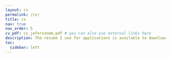 ```yaml
---
layout: cv
permalink: /cv/
title: cv
nav: true
nav_order: 5
cv_pdf: cv_jefersonmm.pdf # you can also use external links here
description: The resume I use for applications is available to download by clicking on the pdf button.
toc:
  sidebar: left
---
```

